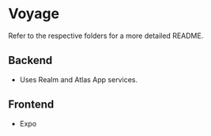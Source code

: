 # Voyage

Refer to the respective folders for a more detailed README.

## Backend

- Uses Realm and Atlas App services.

## Frontend

- Expo
